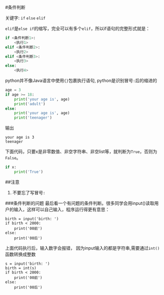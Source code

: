 #条件判断

关键字: `if` `else` `elif`

`elif`是`else if`的缩写，完全可以有多个`elif`，所以if语句的完整形式就是：

```py
if <条件判断1>:
    <执行1>
elif <条件判断2>:
    <执行2>
elif <条件判断3>:
    <执行3>
else:
    <执行4>
```

python并不像Java语言中使用`{}`包裹执行语句, python是识别冒号`:`后的缩进的

```py
age = 3
if age >= 18:
    print('your age is', age)
    print('adult')
else:
    print('your age is', age)
    print('teenager')
```
输出
```
your age is 3
teenager
```

下面代码，只要x是非零数值、非空字符串、非空list等，就判断为`True`，否则为`False`。
```py
if x:
    print('True')
```


##注意 
1. 不要忘了写冒号`:`

###条件判断的问题
最后看一个有问题的条件判断。很多同学会用input()读取用户的输入，这样可以自己输入，程序运行得更有意思：
```
birth = input('birth: ')
if birth < 2000:
    print('00前')
else:
    print('00后')
```
上面代码执行后，输入数字会报错， 因为input输入的都是字符串,需要通过`int()`函数转换成整数
```
s = input('birth: ')
birth = int(s)
if birth < 2000:
    print('00前')
else:
    print('00后')
```

